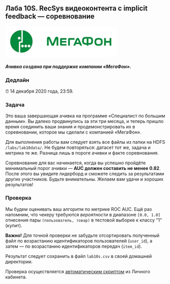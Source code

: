## Лаба 10S. RecSys видеоконтента с implicit feedback — соревнование

<img width="350px" src="images/megafon_logo.jpg">

##### Ачивка создана при поддержке компании «МегаФон».

### Дедлайн

⏰ 14 декабря 2020 года, 23:59.

### Задача

Это ваша завершающая ачивка на программе «Специалист по большим данным». Вы далеко продвинулись за эти три месяца, и теперь пришло время соединить ваши знания и продемонстрировать их в соревновании, которое мы сделали с компанией «МегаФон».

Для выполнения работы вам следует взять все файлы из папки на HDFS `/labs/lab10data/`. Не будем повторяться: датасет тот же, задача и метрика те же. Разница лишь в пороге ачивки и факте соревнования.

Соревнование для вас начинается, когда вы успешно пройдёте минимальный порог ачивки — **AUC должен составить не менее 0.82**. После этого вы увидите лидерборд и сможете следить за результатами других участников. Будьте внимательны. Желаем вам удачи и хороших результатов!

### Проверка

Мы будем оценивать ваш алгоритм по метрике ROC AUC. Ещё раз напомним, что чекеру требуются _вероятности_ в диапазоне `[0.0, 1.0]` отнесения пары `(пользователь, товар)` в тестовой выборке к классу "1" (купит).

**Важно!** Для точной проверки не забудьте отсортировать полученный файл по возрастанию идентификаторов пользователей (`user_id`), а затем — по возрастанию идентификаторов передач (`item_id`).

Результат следует сохранить в файл `lab10s.csv` в своей домашней директории.

Проверка осуществляется [автоматическим скриптом](http://lk.newprolab.com/lab/laba10s) из Личного кабинета.

